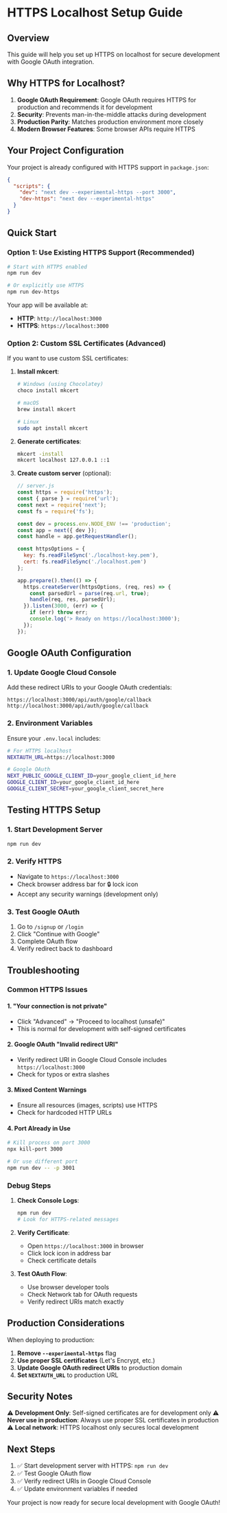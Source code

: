 # HTTPS Localhost Setup Guide

## Overview
This guide will help you set up HTTPS on localhost for secure development with Google OAuth integration.

## Why HTTPS for Localhost?

1. **Google OAuth Requirement**: Google OAuth requires HTTPS for production and recommends it for development
2. **Security**: Prevents man-in-the-middle attacks during development
3. **Production Parity**: Matches production environment more closely
4. **Modern Browser Features**: Some browser APIs require HTTPS

## Your Project Configuration

Your project is already configured with HTTPS support in `package.json`:

```json
{
  "scripts": {
    "dev": "next dev --experimental-https --port 3000",
    "dev-https": "next dev --experimental-https"
  }
}
```

## Quick Start

### Option 1: Use Existing HTTPS Support (Recommended)
```bash
# Start with HTTPS enabled
npm run dev

# Or explicitly use HTTPS
npm run dev-https
```

Your app will be available at:
- **HTTP**: `http://localhost:3000`
- **HTTPS**: `https://localhost:3000`

### Option 2: Custom SSL Certificates (Advanced)

If you want to use custom SSL certificates:

1. **Install mkcert**:
   ```bash
   # Windows (using Chocolatey)
   choco install mkcert
   
   # macOS
   brew install mkcert
   
   # Linux
   sudo apt install mkcert
   ```

2. **Generate certificates**:
   ```bash
   mkcert -install
   mkcert localhost 127.0.0.1 ::1
   ```

3. **Create custom server** (optional):
   ```javascript
   // server.js
   const https = require('https');
   const { parse } = require('url');
   const next = require('next');
   const fs = require('fs');
   
   const dev = process.env.NODE_ENV !== 'production';
   const app = next({ dev });
   const handle = app.getRequestHandler();
   
   const httpsOptions = {
     key: fs.readFileSync('./localhost-key.pem'),
     cert: fs.readFileSync('./localhost.pem')
   };
   
   app.prepare().then(() => {
     https.createServer(httpsOptions, (req, res) => {
       const parsedUrl = parse(req.url, true);
       handle(req, res, parsedUrl);
     }).listen(3000, (err) => {
       if (err) throw err;
       console.log('> Ready on https://localhost:3000');
     });
   });
   ```

## Google OAuth Configuration

### 1. Update Google Cloud Console
Add these redirect URIs to your Google OAuth credentials:

```
https://localhost:3000/api/auth/google/callback
http://localhost:3000/api/auth/google/callback
```

### 2. Environment Variables
Ensure your `.env.local` includes:

```bash
# For HTTPS localhost
NEXTAUTH_URL=https://localhost:3000

# Google OAuth
NEXT_PUBLIC_GOOGLE_CLIENT_ID=your_google_client_id_here
GOOGLE_CLIENT_ID=your_google_client_id_here
GOOGLE_CLIENT_SECRET=your_google_client_secret_here
```

## Testing HTTPS Setup

### 1. Start Development Server
```bash
npm run dev
```

### 2. Verify HTTPS
- Navigate to `https://localhost:3000`
- Check browser address bar for 🔒 lock icon
- Accept any security warnings (development only)

### 3. Test Google OAuth
1. Go to `/signup` or `/login`
2. Click "Continue with Google"
3. Complete OAuth flow
4. Verify redirect back to dashboard

## Troubleshooting

### Common HTTPS Issues

#### 1. **"Your connection is not private"**
- Click "Advanced" → "Proceed to localhost (unsafe)"
- This is normal for development with self-signed certificates

#### 2. **Google OAuth "Invalid redirect URI"**
- Verify redirect URI in Google Cloud Console includes `https://localhost:3000`
- Check for typos or extra slashes

#### 3. **Mixed Content Warnings**
- Ensure all resources (images, scripts) use HTTPS
- Check for hardcoded HTTP URLs

#### 4. **Port Already in Use**
```bash
# Kill process on port 3000
npx kill-port 3000

# Or use different port
npm run dev -- -p 3001
```

### Debug Steps

1. **Check Console Logs**:
   ```bash
   npm run dev
   # Look for HTTPS-related messages
   ```

2. **Verify Certificate**:
   - Open `https://localhost:3000` in browser
   - Click lock icon in address bar
   - Check certificate details

3. **Test OAuth Flow**:
   - Use browser developer tools
   - Check Network tab for OAuth requests
   - Verify redirect URIs match exactly

## Production Considerations

When deploying to production:

1. **Remove `--experimental-https`** flag
2. **Use proper SSL certificates** (Let's Encrypt, etc.)
3. **Update Google OAuth redirect URIs** to production domain
4. **Set `NEXTAUTH_URL`** to production URL

## Security Notes

⚠️ **Development Only**: Self-signed certificates are for development only
⚠️ **Never use in production**: Always use proper SSL certificates in production
⚠️ **Local network**: HTTPS localhost only secures local development

## Next Steps

1. ✅ Start development server with HTTPS: `npm run dev`
2. ✅ Test Google OAuth flow
3. ✅ Verify redirect URIs in Google Cloud Console
4. ✅ Update environment variables if needed

Your project is now ready for secure local development with Google OAuth!
